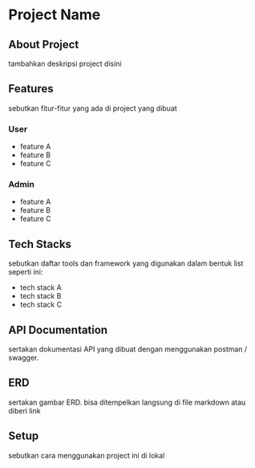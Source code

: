 # Project Name

## About Project
tambahkan deskripsi project disini

## Features
sebutkan fitur-fitur yang ada di project yang dibuat

### User
- feature A
- feature B
- feature C

### Admin
- feature A
- feature B
- feature C

## Tech Stacks
sebutkan daftar tools dan framework yang digunakan dalam bentuk list seperti ini:
- tech stack A
- tech stack B
- tech stack C

## API Documentation
sertakan dokumentasi API yang dibuat dengan menggunakan postman / swagger.

## ERD
sertakan gambar ERD. bisa ditempelkan langsung di file markdown atau diberi link

## Setup
sebutkan cara menggunakan project ini di lokal